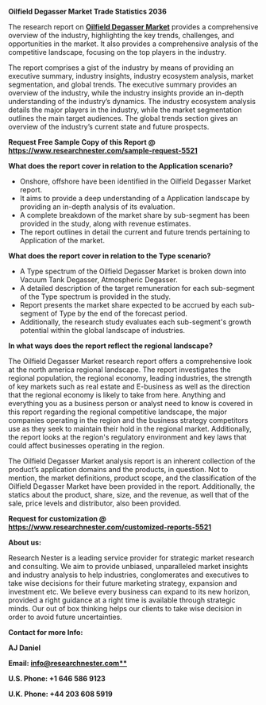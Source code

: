 ﻿**Oilfield Degasser Market Trade Statistics 2036**

The research report on [**Oilfield Degasser Market**](https://www.researchnester.com/reports/oilfield-degasser-market/5521) provides a comprehensive overview of the industry, highlighting the key trends, challenges, and opportunities in the market. It also provides a comprehensive analysis of the competitive landscape, focusing on the top players in the industry.

The report comprises a gist of the industry by means of providing an executive summary, industry insights, industry ecosystem analysis, market segmentation, and global trends. The executive summary provides an overview of the industry, while the industry insights provide an in-depth understanding of the industry’s dynamics. The industry ecosystem analysis details the major players in the industry, while the market segmentation outlines the main target audiences. The global trends section gives an overview of the industry’s current state and future prospects.

**Request Free Sample Copy of this Report @ <https://www.researchnester.com/sample-request-5521>** 

**What does the report cover in relation to the Application scenario?**

- Onshore, offshore have been identified in the Oilfield Degasser Market report.
- It aims to provide a deep understanding of a Application landscape by providing an in-depth analysis of its evaluation. 
- A complete breakdown of the market share by sub-segment has been provided in the study, along with revenue estimates.
- The report outlines in detail the current and future trends pertaining to Application of the market.

**What does the report cover in relation to the Type scenario?**

- A Type spectrum of the Oilfield Degasser Market is broken down into Vacuum Tank Degasser, Atmospheric Degasser.
- A detailed description of the target remuneration for each sub-segment of the Type spectrum is provided in the study.
- Report presents the market share expected to be accrued by each sub-segment of Type by the end of the forecast period.
- Additionally, the research study evaluates each sub-segment's growth potential within the global landscape of industries.

**In what ways does the report reflect the regional landscape?**

The Oilfield Degasser Market research report offers a comprehensive look at the north america regional landscape. The report investigates the regional population, the regional economy, leading industries, the strength of key markets such as real estate and E-business as well as the direction that the regional economy is likely to take from here. Anything and everything you as a business person or analyst need to know is covered in this report regarding the regional competitive landscape, the major companies operating in the region and the business strategy competitors use as they seek to maintain their hold in the regional market. Additionally, the report looks at the region's regulatory environment and key laws that could affect businesses operating in the region.

The Oilfield Degasser Market analysis report is an inherent collection of the product’s application domains and the products, in question. Not to mention, the market definitions, product scope, and the classification of the Oilfield Degasser Market have been provided in the report. Additionally, the statics about the product, share, size, and the revenue, as well that of the sale, price levels and distributor, also been provided.

**Request for customization @ <https://www.researchnester.com/customized-reports-5521>** 

**About us:**

Research Nester is a leading service provider for strategic market research and consulting. We aim to provide unbiased, unparalleled market insights and industry analysis to help industries, conglomerates and executives to take wise decisions for their future marketing strategy, expansion and investment etc. We believe every business can expand to its new horizon, provided a right guidance at a right time is available through strategic minds. Our out of box thinking helps our clients to take wise decision in order to avoid future uncertainties.

**Contact for more Info:**

**AJ Daniel**

**Email: [info@researchnester.com**](mailto:info@researchnester.com)**

**U.S. Phone: +1 646 586 9123** 

**U.K. Phone: +44 203 608 5919**
